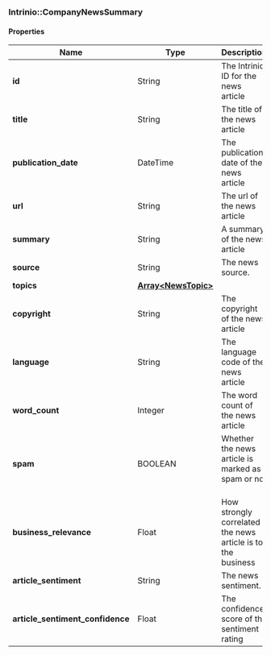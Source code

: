 

[//]: # (CLASS:Intrinio::CompanyNewsSummary)

[//]: # (KIND:object)

### Intrinio::CompanyNewsSummary

#### Properties

[//]: # (START_DEFINITION)

Name | Type | Description
------------ | ------------- | -------------
**id** | String | The Intrinio ID for the news article &nbsp;
**title** | String | The title of the news article &nbsp;
**publication_date** | DateTime | The publication date of the news article &nbsp;
**url** | String | The url of the news article &nbsp;
**summary** | String | A summary of the news article &nbsp;
**source** | String | The news source. &nbsp;
**topics** | [**Array&lt;NewsTopic&gt;**](NewsTopic.md) |  &nbsp;
**copyright** | String | The copyright of the news article &nbsp;
**language** | String | The language code of the news article &nbsp;
**word_count** | Integer | The word count of the news article &nbsp;
**spam** | BOOLEAN | Whether the news article is marked as spam or not &nbsp;
**business_relevance** | Float | How strongly correlated the news article is to the business &nbsp;
**article_sentiment** | String | The news sentiment. &nbsp;
**article_sentiment_confidence** | Float | The confidence score of the sentiment rating &nbsp;

[//]: # (END_DEFINITION)


[//]: # (CONTAINED_CLASS:Intrinio::NewsTopic)



